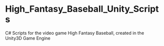 # High_Fantasy_Baseball_Unity_Scripts
C# Scripts for the video game High Fantasy Baseball, created in the Unity3D Game Engine
